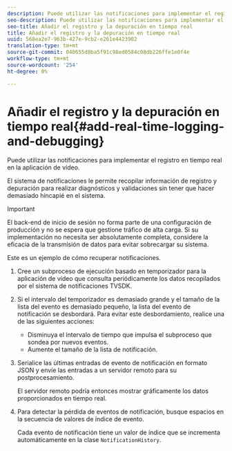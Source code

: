 ```yaml
---
description: Puede utilizar las notificaciones para implementar el registro en tiempo real en la aplicación de vídeo.
seo-description: Puede utilizar las notificaciones para implementar el registro en tiempo real en la aplicación de vídeo.
seo-title: Añadir el registro y la depuración en tiempo real
title: Añadir el registro y la depuración en tiempo real
uuid: 568ea2e7-963b-427e-9cb2-e261e4423902
translation-type: tm+mt
source-git-commit: 040655d8ba5f91c98ed0584c08db226ffe1e0f4e
workflow-type: tm+mt
source-wordcount: '254'
ht-degree: 0%

---
```



# Añadir el registro y la depuración en tiempo real{#add-real-time-logging-and-debugging}

Puede utilizar las notificaciones para implementar el registro en tiempo real en la aplicación de vídeo.

El sistema de notificaciones le permite recopilar información de registro y depuración para realizar diagnósticos y validaciones sin tener que hacer demasiado hincapié en el sistema.

>[!IMPORTANT]
>
>El back-end de inicio de sesión no forma parte de una configuración de producción y no se espera que gestione tráfico de alta carga. Si su implementación no necesita ser absolutamente completa, considere la eficacia de la transmisión de datos para evitar sobrecargar su sistema.

Este es un ejemplo de cómo recuperar notificaciones.

1. Cree un subproceso de ejecución basado en temporizador para la aplicación de vídeo que consulta periódicamente los datos recopilados por el sistema de notificaciones TVSDK.

1. Si el intervalo del temporizador es demasiado grande y el tamaño de la lista del evento es demasiado pequeño, la lista del evento de notificación se desbordará. Para evitar este desbordamiento, realice una de las siguientes acciones:

   * Disminuya el intervalo de tiempo que impulsa el subproceso que sondea por nuevos eventos.
   * Aumente el tamaño de la lista de notificación.

1. Serialice las últimas entradas de evento de notificación en formato JSON y envíe las entradas a un servidor remoto para su postprocesamiento.

   El servidor remoto podría entonces mostrar gráficamente los datos proporcionados en tiempo real.
1. Para detectar la pérdida de eventos de notificación, busque espacios en la secuencia de valores de índice de evento.

   Cada evento de notificación tiene un valor de índice que se incrementa automáticamente en la clase `NotificationHistory`.
